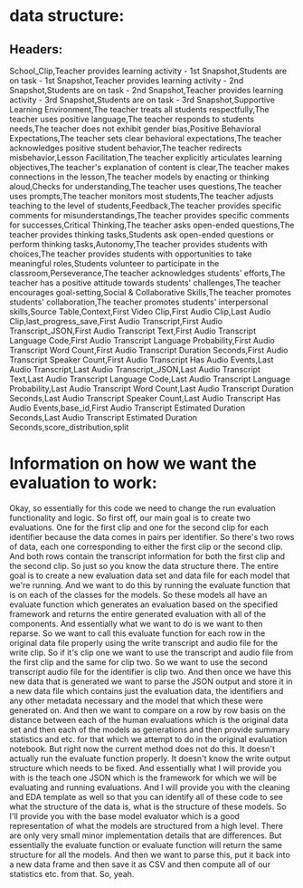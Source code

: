 # data structure:

## Headers:

School_Clip,Teacher provides learning activity - 1st Snapshot,Students are on task - 1st Snapshot,Teacher provides learning activity - 2nd Snapshot,Students are on task - 2nd Snapshot,Teacher provides learning activity - 3rd Snapshot,Students are on task - 3rd Snapshot,Supportive Learning Environment,The teacher treats all students respectfully,The teacher uses positive language,The teacher responds to students needs,The teacher does not exhibit gender bias,Positive Behavioral Expectations,The teacher sets clear behavioral expectations,The teacher acknowledges positive student behavior,The teacher redirects misbehavior,Lesson Facilitation,The teacher explicitly articulates learning objectives,The teacher's explanation of content is clear,The teacher makes connections in the lesson,The teacher models by enacting or thinking aloud,Checks for understanding,The teacher uses questions,The teacher uses prompts,The teacher monitors most students,The teacher adjusts teaching to the level of students,Feedback,The teacher provides specific comments for misunderstandings,The teacher provides specific comments for successes,Critical Thinking,The teacher asks open-ended questions,The teacher provides thinking tasks,Students ask open-ended questions or perform thinking tasks,Autonomy,The teacher provides students with choices,The teacher provides students with opportunities to take meaningful roles,Students volunteer to participate in the classroom,Perseverance,The teacher acknowledges students' efforts,The teacher has a positive attitude towards students' challenges,The teacher encourages goal-setting,Social & Collaborative Skills,The teacher promotes students' collaboration,The teacher promotes students' interpersonal skills,Source Table,Context,First Video Clip,First Audio Clip,Last Audio Clip,last_progress_save,First Audio Transcript,First Audio Transcript_JSON,First Audio Transcript Text,First Audio Transcript Language Code,First Audio Transcript Language Probability,First Audio Transcript Word Count,First Audio Transcript Duration Seconds,First Audio Transcript Speaker Count,First Audio Transcript Has Audio Events,Last Audio Transcript,Last Audio Transcript_JSON,Last Audio Transcript Text,Last Audio Transcript Language Code,Last Audio Transcript Language Probability,Last Audio Transcript Word Count,Last Audio Transcript Duration Seconds,Last Audio Transcript Speaker Count,Last Audio Transcript Has Audio Events,base_id,First Audio Transcript Estimated Duration Seconds,Last Audio Transcript Estimated Duration Seconds,score_distribution,split


# Information on how we want the evaluation to work:

Okay, so essentially for this code we need to change the run evaluation functionality and logic. So first off, our main goal is to create two evaluations. One for the first clip and one for the second clip for each identifier because the data comes in pairs per identifier. So there's two rows of data, each one corresponding to either the first clip or the second clip. And both rows contain the transcript information for both the first clip and the second clip. So just so you know the data structure there. The entire goal is to create a new evaluation data set and data file for each model that we're running. And we want to do this by running the evaluate function that is on each of the classes for the models. So these models all have an evaluate function which generates an evaluation based on the specified framework and returns the entire generated evaluation with all of the components. And essentially what we want to do is we want to then reparse. So we want to call this evaluate function for each row in the original data file properly using the write transcript and audio file for the write clip. So if it's clip one we want to use the transcript and audio file from the first clip and the same for clip two. So we want to use the second transcript audio file for the identifier is clip two. And then once we have this new data that is generated we want to parse the JSON output and store it in a new data file which contains just the evaluation data, the identifiers and any other metadata necessary and the model that which these were generated on. And then we want to compare on a row by row basis on the distance between each of the human evaluations which is the original data set and then each of the models as generations and then provide summary statistics and etc. for that which we attempt to do in the original evaluation notebook. But right now the current method does not do this. It doesn't actually run the evaluate function properly. It doesn't know the write output structure which needs to be fixed. And essentially what I will provide you with is the teach one JSON which is the framework for which we will be evaluating and running evaluations. And I will provide you with the cleaning and EDA template as well so that you can identify all of these code to see what the structure of the data is, what is the structure of these models. So I'll provide you with the base model evaluator which is a good representation of what the models are structured from a high level. There are only very small minor implementation details that are differences. But essentially the evaluate function or evaluate function will return the same structure for all the models. And then we want to parse this, put it back into a new data frame and then save it as CSV and then compute all of our statistics etc. from that. So, yeah.
